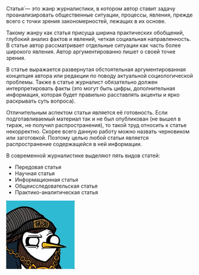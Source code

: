 Статья́ — это жанр журналистики, в котором автор ставит задачу проанализировать общественные ситуации, процессы, явления, прежде всего с точки зрения закономерностей, лежащих в их основе.

Такому жанру как статья присуща ширина практических обобщений, глубокий анализ фактов и явлений, четкая социальная направленность. В статье автор рассматривает отдельные ситуации как часть более широкого явления. Автор аргументированно пишет о своей точке зрения.

В статье выражается развернутая обстоятельная аргументированная концепция автора или редакции по поводу актуальной социологической проблемы. Также в статье журналист обязательно должен интерпретировать факты (это могут быть цифры, дополнительная информация, которая будет правильно расставлять акценты и ярко раскрывать суть вопроса).

Отличительным аспектом статьи является её готовность. Если подготавливаемый материал так и не был опубликован (не вышел в тираж, не получил распространения), то такой труд относить к статье некорректно. Скорее всего данную работу можно назвать черновиком или заготовкой. Поэтому целью любой статьи является распространение содержащейся в ней информации.

В современной журналистике выделяют пять видов статей:
- Передовая статья
- Научная статья
- Информационная статья
- Общеисследовательская статья
- Практико-аналитическая статья  

![img](./1599743334_40.jpg)


